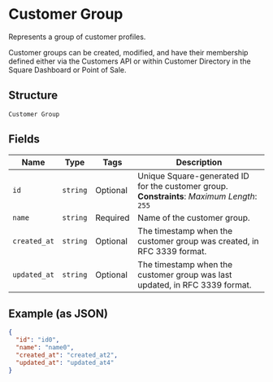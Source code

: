 
# Customer Group

Represents a group of customer profiles.

Customer groups can be created, modified, and have their membership defined either via
the Customers API or within Customer Directory in the Square Dashboard or Point of Sale.

## Structure

`Customer Group`

## Fields

| Name | Type | Tags | Description |
|  --- | --- | --- | --- |
| `id` | `string` | Optional | Unique Square-generated ID for the customer group.<br>**Constraints**: *Maximum Length*: `255` |
| `name` | `string` | Required | Name of the customer group. |
| `created_at` | `string` | Optional | The timestamp when the customer group was created, in RFC 3339 format. |
| `updated_at` | `string` | Optional | The timestamp when the customer group was last updated, in RFC 3339 format. |

## Example (as JSON)

```json
{
  "id": "id0",
  "name": "name0",
  "created_at": "created_at2",
  "updated_at": "updated_at4"
}
```

